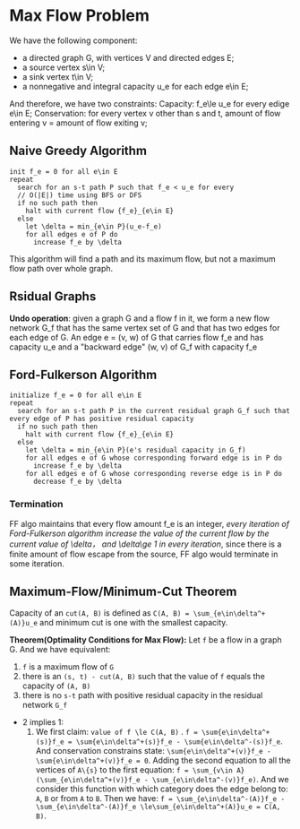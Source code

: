 # Max Flow Problem
We have the following component:
- a directed graph G, with vertices V and directed edges E;
- a source vertex s\in V;
- a sink vertex t\in V;
- a nonnegative and integral capacity u_e for each edge e\in E;

And therefore, we have two constraints:
Capacity:
  f_e\le u_e for every edige e\in E;
Conservation:
  for every vertex v other than s and t, amount of flow entering v = amount of flow exiting v;
  
## Naive Greedy Algorithm
```
init f_e = 0 for all e\in E
repeat
  search for an s-t path P such that f_e < u_e for every 
  // O(|E|) time using BFS or DFS
  if no such path then
    halt with current flow {f_e}_{e\in E}
  else
    let \delta = min_{e\in P}(u_e-f_e)
    for all edges e of P do
      increase f_e by \delta
```
This algorithm will find a path and its maximum flow, but not a maximum flow path over whole graph.

## Rsidual Graphs
**Undo operation**:
  given a graph G and a flow f in it, we form a new flow network G_f that has the same vertex set of G and that has two edges for each edge 
  of G. An edge e = (v, w) of G that carries flow f_e and has capacity u_e and a "backward edge" (w, v) of G_f with capacity f_e
  
## Ford-Fulkerson Algorithm
```
initialize f_e = 0 for all e\in E
repeat
  search for an s-t path P in the current residual graph G_f such that every edge of P has positive residual capacity
  if no such path then
    halt with current flow {f_e}_{e\in E}
  else
    let \delta = min_{e\in P}(e's residual capacity in G_f)
    for all edges e of G whose corresponding forward edge is in P do
      increase f_e by \delta
    for all edges e of G whose corresponding reverse edge is in P do
      decrease f_e by \delta
```

### Termination
FF algo maintains that every flow amount f_e is an integer, *every iteration of Ford-Fulkerson algorithm increase the value of the current flow
by the current value of \delta， and \delta\ge 1 in every iteration*, since there is a finite amount of flow escape from the source, FF algo
would terminate in some iteration.

## Maximum-Flow/Minimum-Cut Theorem
Capacity of an `cut(A, B)` is defined as `C(A, B) = \sum_{e\in\delta^+(A)}u_e` and minimum cut is one with the smallest capacity.

**Theorem(Optimality Conditions for Max Flow):** Let `f` be a flow in a graph G. And we have equivalent:
1. `f` is a maximum flow of `G`
1. there is an `(s, t) - cut(A, B)` such that the value of `f` equals the capacity of `(A, B)`
1. there is no `s-t` path with positive residual capacity in the residual network `G_f`

- 2 implies 1:
  1. We first claim: `value of f \le C(A, B)` . `f = \sum{e\in\delta^+(s)}f_e = \sum{e\in\delta^+(s)}f_e - \sum{e\in\delta^-(s)}f_e`. And conservation constrains state: `\sum{e\in\delta^+(v)}f_e - \sum{e\in\delta^+(v)}f_e = 0`. Adding the second equation to all the 
  vertices of `A\{s}` to the first equation: `f = \sum_{v\in A}(\sum_{e\in\delta^+(v)}f_e - \sum_{e\in\delta^-(v)}f_e)`. And we consider this function with which category does the edge belong to: `A`, `B` or from `A` to `B`. Then we have: `f = \sum_{e\in\delta^-(A)}f_e - \sum_{e\in\delta^-(A)}f_e \le\sum_{e\in\delta^+(A)}u_e = C(A, B)`.
